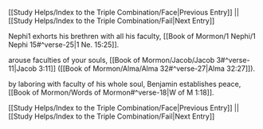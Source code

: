 [[Study Helps/Index to the Triple Combination/Face|Previous Entry]]  ||  [[Study Helps/Index to the Triple Combination/Fail|Next Entry]]

 Nephi1 exhorts his brethren with all his faculty, [[Book of Mormon/1 Nephi/1 Nephi 15#^verse-25|1 Ne. 15:25]].

 arouse faculties of your souls, [[Book of Mormon/Jacob/Jacob 3#^verse-11|Jacob 3:11]] ([[Book of Mormon/Alma/Alma 32#^verse-27|Alma 32:27]]).

 by laboring with faculty of his whole soul, Benjamin establishes peace, [[Book of Mormon/Words of Mormon#^verse-18|W of M 1:18]].

[[Study Helps/Index to the Triple Combination/Face|Previous Entry]]  ||  [[Study Helps/Index to the Triple Combination/Fail|Next Entry]]